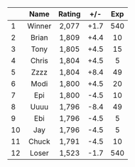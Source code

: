 | |Name|Rating|+/-|Exp|
|-|:--:|:----:|:-:|:-:|
|1|Winner|2,077|+1.7|540|
|2|Brian|1,809|+4.4|10|
|3|Tony|1,805|+4.5|15|
|4|Chris|1,804|+4.5|5|
|5|Zzzz|1,804|+8.4|49|
|6|Modi|1,800|+4.5|20|
|7|Epi|1,800|-4.5|10|
|8|Uuuu|1,796|-8.4|49|
|9|Ebi|1,796|-4.5|5|
|10|Jay|1,796|-4.5|5|
|11|Chuck|1,791|-4.5|10|
|12|Loser|1,523|-1.7|540|
